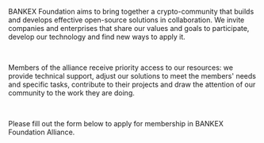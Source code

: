 BANKEX Foundation aims to bring together a crypto-community that builds and develops effective open-source solutions in collaboration. We invite companies and enterprises that share our values and goals to participate, develop our technology and find new ways to apply it.

&nbsp;

Members of the alliance receive priority access to our resources: we provide technical support, adjust our solutions to meet the members' needs and specific tasks, contribute to their projects and draw the attention of our community to the work they are doing.

&nbsp;

Please fill out the form below to apply for membership in BANKEX Foundation Alliance.
